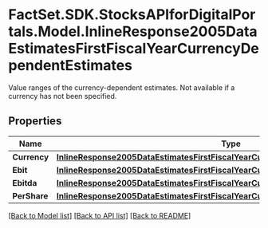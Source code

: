 # FactSet.SDK.StocksAPIforDigitalPortals.Model.InlineResponse2005DataEstimatesFirstFiscalYearCurrencyDependentEstimates
Value ranges of the currency-dependent estimates. Not available if a currency has not been specified.

## Properties

Name | Type | Description | Notes
------------ | ------------- | ------------- | -------------
**Currency** | [**InlineResponse2005DataEstimatesFirstFiscalYearCurrencyDependentEstimatesCurrency**](InlineResponse2005DataEstimatesFirstFiscalYearCurrencyDependentEstimatesCurrency.md) |  | [optional] 
**Ebit** | [**InlineResponse2005DataEstimatesFirstFiscalYearCurrencyDependentEstimatesEbit**](InlineResponse2005DataEstimatesFirstFiscalYearCurrencyDependentEstimatesEbit.md) |  | [optional] 
**Ebitda** | [**InlineResponse2005DataEstimatesFirstFiscalYearCurrencyDependentEstimatesEbitda**](InlineResponse2005DataEstimatesFirstFiscalYearCurrencyDependentEstimatesEbitda.md) |  | [optional] 
**PerShare** | [**InlineResponse2005DataEstimatesFirstFiscalYearCurrencyDependentEstimatesPerShare**](InlineResponse2005DataEstimatesFirstFiscalYearCurrencyDependentEstimatesPerShare.md) |  | [optional] 

[[Back to Model list]](../README.md#documentation-for-models) [[Back to API list]](../README.md#documentation-for-api-endpoints) [[Back to README]](../README.md)

